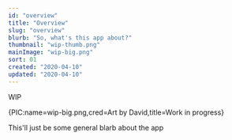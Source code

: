 ```yaml
---
id: "overview"
title: "Overview"
slug: "overview"
blurb: "So, what's this app about?"
thumbnail: "wip-thumb.png"
mainImage: "wip-big.png"
sort: 01
created: "2020-04-10"
updated: "2020-04-10"
---
```


WIP

{PIC:name=wip-big.png,cred=Art by David,title=Work in progress}

This'll just be some general blarb about the app
